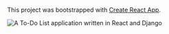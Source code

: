 This project was bootstrapped with [Create React App](https://github.com/facebook/create-react-app).

![A To-Do List application written in React and Django](https://i.imgur.com/OSpT5y0.png)